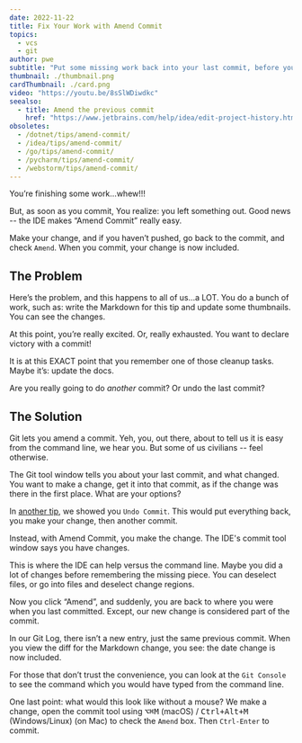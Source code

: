 ```yaml
---
date: 2022-11-22
title: Fix Your Work with Amend Commit
topics:
  - vcs
  - git
author: pwe
subtitle: "Put some missing work back into your last commit, before you push."
thumbnail: ./thumbnail.png
cardThumbnail: ./card.png
video: "https://youtu.be/8sSlWDiwdkc"
seealso:
  - title: Amend the previous commit
    href: "https://www.jetbrains.com/help/idea/edit-project-history.html#amend-commit"
obsoletes:
  - /dotnet/tips/amend-commit/
  - /idea/tips/amend-commit/
  - /go/tips/amend-commit/
  - /pycharm/tips/amend-commit/
  - /webstorm/tips/amend-commit/
---
```


You’re finishing some work…whew!!!

But, as soon as you commit, You realize: you left something out.
Good news -- the IDE makes “Amend Commit” really easy.

Make your change, and if you haven’t pushed, go back to the commit, and check `Amend`.
When you commit, your change is now included.

## The Problem

Here’s the problem, and this happens to all of us...a LOT.
You do a bunch of work, such as: write the Markdown for this tip and update some thumbnails.
You can see the changes.

At this point, you’re really excited.
Or, really exhausted.
You want to declare victory with a commit!

It is at this EXACT point that you remember one of those cleanup tasks.
Maybe it’s: update the docs.

Are you really going to do _another_ commit? Or undo the last commit?

## The Solution

Git lets you amend a commit.
Yeh, you, out there, about to tell us it is easy from the command line, we hear you.
But some of us civilians -- feel otherwise.

The Git tool window tells you about your last commit, and what changed.
You want to make a change, get it into that commit, as if the change was there in the first place.
What are your options?

In [another tip](../undo-last-commit/), we showed you `Undo Commit`.
This would put everything back, you make your change, then another commit.

Instead, with Amend Commit, you make the change.
The IDE's commit tool window says you have changes.

This is where the IDE can help versus the command line.
Maybe you did a lot of changes before remembering the missing piece.
You can deselect files, or go into files and deselect change regions.

Now you click “Amend”, and suddenly, you are back to where you were when you last committed.
Except, our new change is considered part of the commit.

In our Git Log, there isn’t a new entry, just the same previous commit.
When you view the diff for the Markdown change, you see: the date change is now included.

For those that don’t trust the convenience, you can look at the `Git Console` to see the command which you would have typed from the command line.

One last point: what would this look like without a mouse?
We make a change, open the commit tool using <kbd>⌥⌘M</kbd> (macOS) / <kbd>Ctrl+Alt+M</kbd> (Windows/Linux) (on Mac) to check the `Amend` box.
Then `Ctrl-Enter` to commit.

